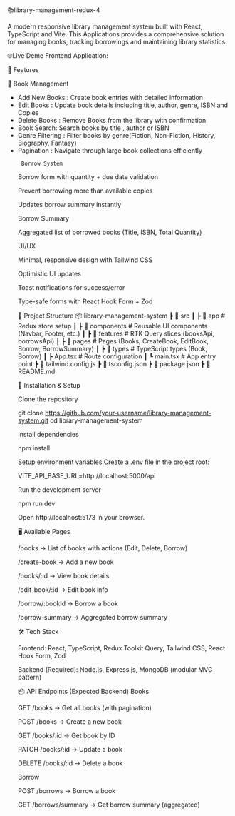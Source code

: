 📚library-management-redux-4

A modern responsive library management system built with React, TypeScript and Vite. This Applications provides a 
comprehensive solution for managing books, tracking borrowings and maintaining library statistics.

🌐Live Deme
 Frontend Application: 

🌟 Features
 
📖 Book Management 
    <ul>
     <li>Add New Books : Create book entries with detailed information</li>
     <li>Edit Books : Update book details including title, author, genre, ISBN and Copies</li>
     <li>Delete Books : Remove Books from the library with confirmation</li>
     <li>Book Search: Search books by title , author or ISBN</li>
     <li> Genre Filtering : Filter books by genre(Fiction, Non-Fiction, History, Biography, Fantasy)</li>
     <li>Pagination : Navigate through large book collections efficiently</li>

     Borrow System

Borrow form with quantity + due date validation

Prevent borrowing more than available copies

Updates borrow summary instantly

Borrow Summary

Aggregated list of borrowed books (Title, ISBN, Total Quantity)

UI/UX

Minimal, responsive design with Tailwind CSS

Optimistic UI updates

Toast notifications for success/error

Type-safe forms with React Hook Form + Zod

📂 Project Structure
📦 library-management-system
┣ 📂 src
┃ ┣ 📂 app # Redux store setup
┃ ┣ 📂 components # Reusable UI components (Navbar, Footer, etc.)
┃ ┣ 📂 features # RTK Query slices (booksApi, borrowsApi)
┃ ┣ 📂 pages # Pages (Books, CreateBook, EditBook, Borrow, BorrowSummary)
┃ ┣ 📂 types # TypeScript types (Book, Borrow)
┃ ┣ App.tsx # Route configuration
┃ ┗ main.tsx # App entry point
┣ 📜 tailwind.config.js
┣ 📜 tsconfig.json
┣ 📜 package.json
┣ 📜 README.md


🔧 Installation & Setup

Clone the repository

git clone https://github.com/your-username/library-management-system.git
cd library-management-system

Install dependencies

npm install

Setup environment variables Create a .env file in the project root:

VITE_API_BASE_URL=http://localhost:5000/api

Run the development server

npm run dev

Open http://localhost:5173 in your browser.

🖥️ Available Pages

/books → List of books with actions (Edit, Delete, Borrow)

/create-book → Add a new book

/books/:id → View book details

/edit-book/:id → Edit book info

/borrow/:bookId → Borrow a book

/borrow-summary → Aggregated borrow summary

🛠️ Tech Stack

Frontend: React, TypeScript, Redux Toolkit Query, Tailwind CSS, React Hook Form, Zod

Backend (Required): Node.js, Express.js, MongoDB (modular MVC pattern)

📦 API Endpoints (Expected Backend)
Books

GET /books → Get all books (with pagination)

POST /books → Create a new book

GET /books/:id → Get book by ID

PATCH /books/:id → Update a book

DELETE /books/:id → Delete a book

Borrow

POST /borrows → Borrow a book

GET /borrows/summary → Get borrow summary (aggregated)
 

